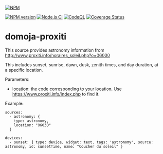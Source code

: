 [//]: # (badges START)
[![NPM](https://nodei.co/npm/domoja.png?downloads=true&downloadRank=true&stars=true)](https://nodei.co/npm/domoja/)

[![NPM version](http://img.shields.io/npm/v/domoja.svg)](https://www.npmjs.org/package/domoja) [![Node.js CI](https://github.com/bchabrier/domoja/actions/workflows/node.js.yml/badge.svg)](https://github.com/bchabrier/domoja/actions/workflows/node.js.yml) [![CodeQL](https://github.com/bchabrier/domoja/actions/workflows/codeql-analysis.yml/badge.svg)](https://github.com/bchabrier/domoja/actions/workflows/codeql-analysis.yml) [![Coverage Status](https://coveralls.io/repos/github/bchabrier/domoja/badge.svg?branch=master)](https://coveralls.io/github/bchabrier/domoja?branch=master)

[//]: # (badges END)


[//]: # (moduleName START)
domoja-proxiti
==============
[//]: # (moduleName END)

[//]: # (sourceDoc START)
This source provides astronomy information from http://www.proxiti.info/horaires_soleil.php?o=06030

This includes sunset, sunrise, dawn, dusk, zenith times, and day duration, at a specific location.

Parameters:
- location: the code corresponding to your location. Use https://www.proxiti.info/index.php to find it.

Example:
```
sources:
  - astronomy: {
    type: astronomy,
    location: "06030"
  }

devices:
  - sunset: { type: device, widget: text, tags: 'astronomy', source: astronomy, id: sunsetTime, name: "Coucher du soleil" }
```

[//]: # (sourceDoc END)



